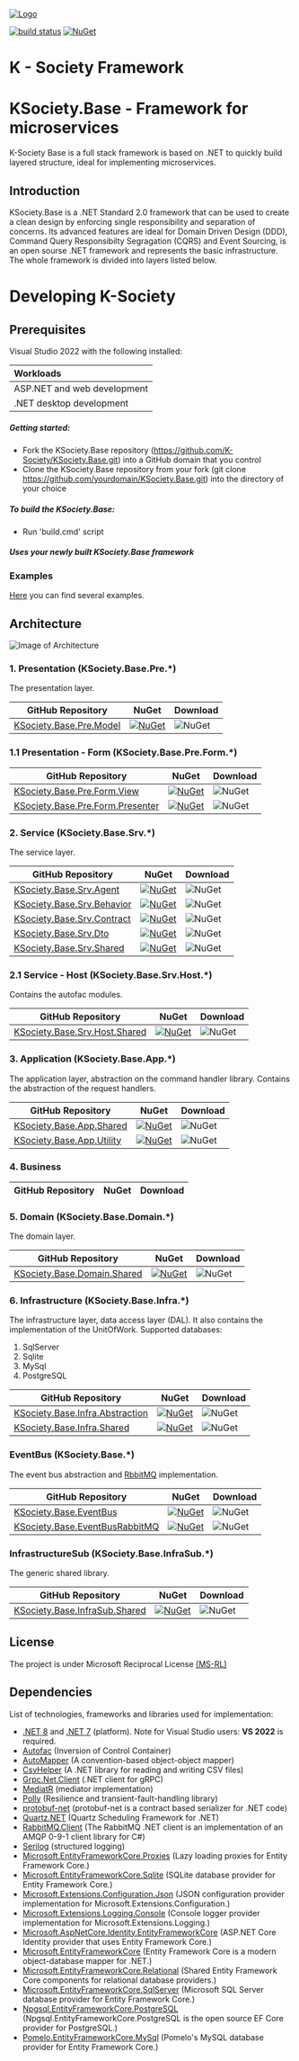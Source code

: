 [![Logo](https://github.com/K-Society/KSociety.Base/blob/master/docs/K-Society__Logo_vs-negative.png)](https://github.com/K-Society)

[![build status](https://img.shields.io/github/actions/workflow/status/K-Society/KSociety.Base/build.yml?branch=develop)](https://github.com/K-Society/KSociety.Base/actions/workflows/build.yml?query=branch%3Adevelop) [![NuGet](https://img.shields.io/nuget/v/KSociety.Base.InfraSub.Shared)](https://www.nuget.org/profiles/K-Society)

# K - Society Framework
# KSociety.Base - Framework for microservices

K-Society Base is a full stack framework is based on .NET to quickly build layered structure, ideal for implementing microservices.

## Introduction

KSociety.Base is a .NET Standard 2.0 framework that can be used to create a clean design by enforcing single responsibility and separation of concerns.
Its advanced features are ideal for Domain Driven Design (DDD), Command Query Responsibilty Segragation (CQRS) and Event Sourcing, is an open sourse 
.NET framework and represents the basic infrastructure. The whole framework is divided into layers listed below.

# Developing K-Society

## Prerequisites

Visual Studio 2022 with the following installed:

| Workloads |
| :-------- |
| ASP.NET and web development |
| .NET desktop development |

##### Getting started:

* Fork the KSociety.Base repository (https://github.com/K-Society/KSociety.Base.git)
 into a GitHub domain that you control
* Clone the KSociety.Base repository from your fork (git clone https://github.com/yourdomain/KSociety.Base.git)
 into the directory of your choice

##### To build the KSociety.Base:

 * Run 'build.cmd' script

##### Uses your newly built KSociety.Base framework

### Examples

[Here](https://github.com/K-Society/KSociety.Example) you can find several examples.

## Architecture

![Image of Architecture](https://github.com/K-Society/KSociety.Base/blob/master/docs/Architecture_view_for_KSociety.Base.png)


### 1. Presentation (KSociety.Base.Pre.*)
The presentation layer.

| GitHub Repository | NuGet | Download |
| ------------- | ------------- | ------------- |
| [KSociety.Base.Pre.Model](https://github.com/K-Society/KSociety.Base/tree/master/src/01/01/KSociety.Base.Pre.Model) | [![NuGet](https://img.shields.io/nuget/v/KSociety.Base.Pre.Model)](https://www.nuget.org/packages/KSociety.Base.Pre.Model) | ![NuGet](https://img.shields.io/nuget/dt/KSociety.Base.Pre.Model) |

### 1.1 Presentation - Form (KSociety.Base.Pre.Form.*)
| GitHub Repository | NuGet | Download |
| ------------- | ------------- | ------------- |
| [KSociety.Base.Pre.Form.View](https://github.com/K-Society/KSociety.Base/tree/master/src/01/01/KSociety.Base.Pre.Form.View) | [![NuGet](https://img.shields.io/nuget/v/KSociety.Base.Pre.Form.View)](https://www.nuget.org/packages/KSociety.Base.Pre.Form.View) | ![NuGet](https://img.shields.io/nuget/dt/KSociety.Base.Pre.Form.View) |
| [KSociety.Base.Pre.Form.Presenter](https://github.com/K-Society/KSociety.Base/tree/master/src/01/01/KSociety.Base.Pre.Form.Presenter) | [![NuGet](https://img.shields.io/nuget/v/KSociety.Base.Pre.Form.Presenter)](https://www.nuget.org/packages/KSociety.Base.Pre.Form.Presenter) | ![NuGet](https://img.shields.io/nuget/dt/KSociety.Base.Pre.Form.Presenter) |

### 2. Service (KSociety.Base.Srv.*)
The service layer.

| GitHub Repository | NuGet | Download |
| ------------- | ------------- | ------------- |
| [KSociety.Base.Srv.Agent](https://github.com/K-Society/KSociety.Base/tree/master/src/01/02/KSociety.Base.Srv.Agent) | [![NuGet](https://img.shields.io/nuget/v/KSociety.Base.Srv.Agent)](https://www.nuget.org/packages/KSociety.Base.Srv.Agent) | ![NuGet](https://img.shields.io/nuget/dt/KSociety.Base.Srv.Agent) |
| [KSociety.Base.Srv.Behavior](https://github.com/K-Society/KSociety.Base/tree/master/src/01/02/KSociety.Base.Srv.Behavior) | [![NuGet](https://img.shields.io/nuget/v/KSociety.Base.Srv.Behavior)](https://www.nuget.org/packages/KSociety.Base.Srv.Behavior) | ![NuGet](https://img.shields.io/nuget/dt/KSociety.Base.Srv.Behavior) |
| [KSociety.Base.Srv.Contract](https://github.com/K-Society/KSociety.Base/tree/master/src/01/02/KSociety.Society.Base.Srv.Contract) | [![NuGet](https://img.shields.io/nuget/v/KSociety.Base.Srv.Contract)](https://www.nuget.org/packages/KSociety.Base.Srv.Contract) | ![NuGet](https://img.shields.io/nuget/dt/KSociety.Base.Srv.Contract) |
| [KSociety.Base.Srv.Dto](https://github.com/K-Society/KSociety.Base/tree/master/src/01/02/KSociety.Base.Srv.Dto) | [![NuGet](https://img.shields.io/nuget/v/KSociety.Base.Srv.Dto)](https://www.nuget.org/packages/KSociety.Base.Srv.Dto) | ![NuGet](https://img.shields.io/nuget/dt/KSociety.Base.Srv.Dto) |
| [KSociety.Base.Srv.Shared](https://github.com/K-Society/KSociety.Base/tree/master/src/01/02/KSociety.Base.Srv.Shared) | [![NuGet](https://img.shields.io/nuget/v/KSociety.Base.Srv.Shared)](https://www.nuget.org/packages/KSociety.Base.Srv.Shared) | ![NuGet](https://img.shields.io/nuget/dt/KSociety.Base.Srv.Shared) |

### 2.1 Service - Host (KSociety.Base.Srv.Host.*)
Contains the autofac modules.

| GitHub Repository | NuGet | Download |
| ------------- | ------------- | ------------- |
| [KSociety.Base.Srv.Host.Shared](https://github.com/K-Society/KSociety.Base/tree/master/src/01/02/Host/KSociety.Base.Srv.Host.Shared) | [![NuGet](https://img.shields.io/nuget/v/KSociety.Base.Srv.Host.Shared)](https://www.nuget.org/packages/KSociety.Base.Srv.Host.Shared) | ![NuGet](https://img.shields.io/nuget/dt/KSociety.Base.Srv.Host.Shared) |

### 3. Application (KSociety.Base.App.*)
The application layer, abstraction on the command handler library.
Contains the abstraction of the request handlers.

| GitHub Repository | NuGet | Download |
| ------------- | ------------- | ------------- |
| [KSociety.Base.App.Shared](https://github.com/K-Society/KSociety.Base/tree/master/src/01/03/KSociety.Base.App.Shared) | [![NuGet](https://img.shields.io/nuget/v/KSociety.Base.App.Shared)](https://www.nuget.org/packages/KSociety.Base.App.Shared) | ![NuGet](https://img.shields.io/nuget/dt/KSociety.Base.App.Shared) |
| [KSociety.Base.App.Utility](https://github.com/K-Society/KSociety.Base/tree/master/src/01/03/KSociety.Base.App.Utility) | [![NuGet](https://img.shields.io/nuget/v/KSociety.Base.App.Utility)](https://www.nuget.org/packages/KSociety.Base.App.Utility) | ![NuGet](https://img.shields.io/nuget/dt/KSociety.Base.App.Utility) |

### 4. Business
| GitHub Repository | NuGet | Download |
| ------------- | ------------- | ------------- |

### 5. Domain (KSociety.Base.Domain.*)
The domain layer.

| GitHub Repository | NuGet | Download |
| ------------- | ------------- | ------------- |
| [KSociety.Base.Domain.Shared](https://github.com/K-Society/KSociety.Base/tree/master/src/01/05/KSociety.Base.Domain.Shared) | [![NuGet](https://img.shields.io/nuget/v/KSociety.Base.Domain.Shared)](https://www.nuget.org/packages/KSociety.Base.Domain.Shared) | ![NuGet](https://img.shields.io/nuget/dt/KSociety.Base.Domain.Shared) |

### 6. Infrastructure (KSociety.Base.Infra.*)
The infrastructure layer, data access layer (DAL).
It also contains the implementation of the UnitOfWork.
Supported databases:
1. SqlServer
2. Sqlite
3. MySql
4. PostgreSQL

| GitHub Repository | NuGet | Download |
| ------------- | ------------- | ------------- |
| [KSociety.Base.Infra.Abstraction](https://github.com/K-Society/KSociety.Base/tree/master/src/01/06/KSociety.Base.Infra.Abstraction) | [![NuGet](https://img.shields.io/nuget/v/KSociety.Base.Infra.Abstraction)](https://www.nuget.org/packages/KSociety.Base.Infra.Abstraction) | ![NuGet](https://img.shields.io/nuget/dt/KSociety.Base.Infra.Abstraction) |
| [KSociety.Base.Infra.Shared](https://github.com/K-Society/KSociety.Base/tree/masterp/src/01/06/KSociety.Base.Infra.Shared) | [![NuGet](https://img.shields.io/nuget/v/KSociety.Base.Infra.Shared)](https://www.nuget.org/packages/KSociety.Base.Infra.Shared) | ![NuGet](https://img.shields.io/nuget/dt/KSociety.Base.Infra.Shared) |

### EventBus (KSociety.Base.*)
The event bus abstraction and [RbbitMQ](https://www.rabbitmq.com/) implementation.

| GitHub Repository | NuGet | Download |
| ------------- | ------------- | ------------- |
| [KSociety.Base.EventBus](https://github.com/K-Society/KSociety.Base/tree/master/src/01/KSocietyBaseEventBus/KSociety.Base.EventBus) | [![NuGet](https://img.shields.io/nuget/v/KSociety.Base.EventBus)](https://www.nuget.org/packages/KSociety.Base.EventBus) | ![NuGet](https://img.shields.io/nuget/dt/KSociety.Base.EventBus) |
| [KSociety.Base.EventBusRabbitMQ](https://github.com/K-Society/KSociety.Base/tree/master/src/01/KSocietyBaseEventBus/KSociety.Base.EventBusRabbitMQ) | [![NuGet](https://img.shields.io/nuget/v/KSociety.Base.EventBusRabbitMQ)](https://www.nuget.org/packages/KSociety.Base.EventBusRabbitMQ) | ![NuGet](https://img.shields.io/nuget/dt/KSociety.Base.EventBusRabbitMQ) |

### InfrastructureSub (KSociety.Base.InfraSub.*)
The generic shared library.

| GitHub Repository | NuGet | Download |
| ------------- | ------------- | ------------- |
| [KSociety.Base.InfraSub.Shared](https://github.com/K-Society/KSociety.Base/tree/master/docs/KSociety.Base.InfraSub.Shared) | [![NuGet](https://img.shields.io/nuget/v/KSociety.Base.InfraSub.Shared)](https://www.nuget.org/packages/KSociety.Base.InfraSub.Shared) | ![NuGet](https://img.shields.io/nuget/dt/KSociety.Base.InfraSub.Shared) |

## License
The project is under Microsoft Reciprocal License [(MS-RL)](http://www.opensource.org/licenses/MS-RL)

## Dependencies

List of technologies, frameworks and libraries used for implementation:

- [.NET 8](https://dotnet.microsoft.com/download/dotnet/8.0) and [.NET 7](https://dotnet.microsoft.com/download/dotnet/7.0) (platform). Note for Visual Studio users: **VS 2022** is required.
- [Autofac](https://autofac.org/) (Inversion of Control Container)
- [AutoMapper](https://automapper.org/) (A convention-based object-object mapper)
- [CsvHelper](https://joshclose.github.io/CsvHelper/) (A .NET library for reading and writing CSV files)
- [Grpc.Net.Client](https://github.com/grpc/grpc-dotnet) (.NET client for gRPC)
- [MediatR](https://github.com/jbogard/MediatR) (mediator implementation)
- [Polly](https://github.com/App-vNext/Polly) (Resilience and transient-fault-handling library)
- [protobuf-net](https://github.com/protobuf-net/protobuf-net) (protobuf-net is a contract based serializer for .NET code)
- [Quartz.NET](https://www.quartz-scheduler.net/) (Quartz Scheduling Framework for .NET)
- [RabbitMQ.Client](https://www.rabbitmq.com/dotnet.html) (The RabbitMQ .NET client is an implementation of an AMQP 0-9-1 client library for C#)
- [Serilog](https://serilog.net/) (structured logging)
- [Microsoft.EntityFrameworkCore.Proxies](https://www.nuget.org/packages/Microsoft.EntityFrameworkCore.Proxies) (Lazy loading proxies for Entity Framework Core.)
- [Microsoft.EntityFrameworkCore.Sqlite](https://www.nuget.org/packages/Microsoft.EntityFrameworkCore.Sqlite) (SQLite database provider for Entity Framework Core.)
- [Microsoft.Extensions.Configuration.Json](https://www.nuget.org/packages/Microsoft.Extensions.Configuration.Json) (JSON configuration provider implementation for Microsoft.Extensions.Configuration.)
- [Microsoft.Extensions.Logging.Console](https://www.nuget.org/packages/Microsoft.Extensions.Logging.Console) (Console logger provider implementation for Microsoft.Extensions.Logging.)
- [Microsoft.AspNetCore.Identity.EntityFrameworkCore](https://www.nuget.org/packages/Microsoft.AspNetCore.Identity.EntityFrameworkCore) (ASP.NET Core Identity provider that uses Entity Framework Core.)
- [Microsoft.EntityFrameworkCore](https://www.nuget.org/packages/Microsoft.EntityFrameworkCore) (Entity Framework Core is a modern object-database mapper for .NET.)
- [Microsoft.EntityFrameworkCore.Relational](https://www.nuget.org/packages?q=Microsoft.EntityFrameworkCore.Relational) (Shared Entity Framework Core components for relational database providers.)
- [Microsoft.EntityFrameworkCore.SqlServer](https://www.nuget.org/packages/Microsoft.EntityFrameworkCore.SqlServer) (Microsoft SQL Server database provider for Entity Framework Core.)
- [Npgsql.EntityFrameworkCore.PostgreSQL](https://www.nuget.org/packages/Npgsql.EntityFrameworkCore.PostgreSQL) (Npgsql.EntityFrameworkCore.PostgreSQL is the open source EF Core provider for PostgreSQL.)
- [Pomelo.EntityFrameworkCore.MySql](https://www.nuget.org/packages/Pomelo.EntityFrameworkCore.MySql) (Pomelo's MySQL database provider for Entity Framework Core.)
